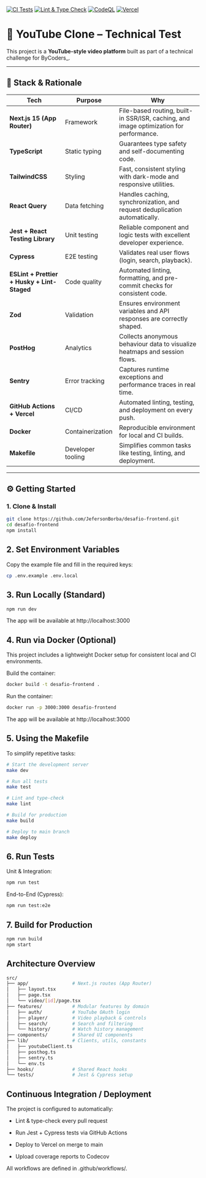 [![CI Tests](https://github.com/JefersonBorba/desafio-frontend/actions/workflows/test.yml/badge.svg)](https://github.com/JefersonBorba/desafio-frontend/actions/workflows/test.yml)
[![Lint & Type Check](https://github.com/JefersonBorba/desafio-frontend/actions/workflows/lint.yml/badge.svg)](https://github.com/JefersonBorba/desafio-frontend/actions/workflows/lint.yml)
[![CodeQL](https://github.com/JefersonBorba/desafio-frontend/actions/workflows/codeql.yml/badge.svg)](https://github.com/JefersonBorba/desafio-frontend/actions/workflows/codeql.yml)
[![Vercel](https://vercelbadge.vercel.app/api/JefersonBorba/desafio-frontend)](https://desafio-frontend.vercel.app/)

# 🎥 YouTube Clone – Technical Test

This project is a **YouTube-style video platform** built as part of a technical challenge for ByCoders\_.

---

## 🚀 Stack & Rationale

| Tech                                        | Purpose           | Why                                                                                    |
| ------------------------------------------- | ----------------- | -------------------------------------------------------------------------------------- |
| **Next.js 15 (App Router)**                 | Framework         | File-based routing, built-in SSR/ISR, caching, and image optimization for performance. |
| **TypeScript**                              | Static typing     | Guarantees type safety and self-documenting code.                                      |
| **TailwindCSS**                             | Styling           | Fast, consistent styling with dark-mode and responsive utilities.                      |
| **React Query**                             | Data fetching     | Handles caching, synchronization, and request deduplication automatically.             |
| **Jest + React Testing Library**            | Unit testing      | Reliable component and logic tests with excellent developer experience.                |
| **Cypress**                                 | E2E testing       | Validates real user flows (login, search, playback).                                   |
| **ESLint + Prettier + Husky + Lint-Staged** | Code quality      | Automated linting, formatting, and pre-commit checks for consistent code.              |
| **Zod**                                     | Validation        | Ensures environment variables and API responses are correctly shaped.                  |
| **PostHog**                                 | Analytics         | Collects anonymous behaviour data to visualize heatmaps and session flows.             |
| **Sentry**                                  | Error tracking    | Captures runtime exceptions and performance traces in real time.                       |
| **GitHub Actions + Vercel**                 | CI/CD             | Automated linting, testing, and deployment on every push.                              |
| **Docker**                                  | Containerization  | Reproducible environment for local and CI builds.                                      |
| **Makefile**                                | Developer tooling | Simplifies common tasks like testing, linting, and deployment.                         |

---

## ⚙️ Getting Started

### 1. Clone & Install

```bash
git clone https://github.com/JefersonBorba/desafio-frontend.git
cd desafio-frontend
npm install
```

## 2. Set Environment Variables

Copy the example file and fill in the required keys:

```bash
cp .env.example .env.local
```

## 3. Run Locally (Standard)

```bash
npm run dev
```

The app will be available at http://localhost:3000

## 4. Run via Docker (Optional)

This project includes a lightweight Docker setup for consistent local and CI environments.

Build the container:

```bash
docker build -t desafio-frontend .
```

Run the container:

```bash
docker run -p 3000:3000 desafio-frontend
```

The app will be available at http://localhost:3000

## 5. Using the Makefile

To simplify repetitive tasks:

```bash
# Start the development server
make dev

# Run all tests
make test

# Lint and type-check
make lint

# Build for production
make build

# Deploy to main branch
make deploy

```

## 6. Run Tests

Unit & Integration:

```bash
npm run test
```

End-to-End (Cypress):

```bash
npm run test:e2e
```

## 7. Build for Production

```bash
npm run build
npm start
```

## Architecture Overview

```bash
src/
├── app/                # Next.js routes (App Router)
│   ├── layout.tsx
│   ├── page.tsx
│   └── video/[id]/page.tsx
├── features/           # Modular features by domain
│   ├── auth/           # YouTube OAuth login
│   ├── player/         # Video playback & controls
│   ├── search/         # Search and filtering
│   └── history/        # Watch history management
├── components/         # Shared UI components
├── lib/                # Clients, utils, constants
│   ├── youtubeClient.ts
│   ├── posthog.ts
│   ├── sentry.ts
│   └── env.ts
├── hooks/              # Shared React hooks
└── tests/              # Jest & Cypress setup

```

## Continuous Integration / Deployment

The project is configured to automatically:

- Lint & type-check every pull request

- Run Jest + Cypress tests via GitHub Actions

- Deploy to Vercel on merge to main

- Upload coverage reports to Codecov

All workflows are defined in .github/workflows/.
